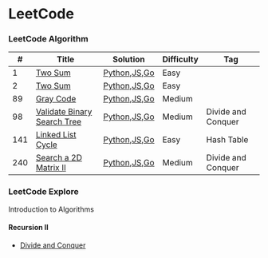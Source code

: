 LeetCode
========

### LeetCode Algorithm


| # | Title | Solution | Difficulty | Tag |
|---| ----- | -------- | ---------- | --- |
|1|[Two Sum](https://leetcode.com/problems/two-sum/) | [Python](./algorithms/python/twoSum/twoSum.py),[JS](./algorithms/javascript/twoSum/twoSum.js),[Go](./algorithms/go/twoSum/twoSum.go)|Easy||
|2|[Two Sum](https://leetcode.com/problems/add-two-numbers/) | [Python](./algorithms/python/addTwoNumbers/addTwoNumbers.py),[JS](./algorithms/javascript/addTwoNumbers/addTwoNumbers.js),[Go](./algorithms/go/addTwoNumbers/addTwoNumbers.go)|Easy||
|89|[Gray Code](https://leetcode.com/problems/gray-code/) | [Python](./algorithms/python/grayCode/grayCode.py),[JS](./algorithms/javascript/grayCode/grayCode.js),[Go](./algorithms/go/grayCode/grayCode.go)|Medium||
|98|[Validate Binary Search Tree](https://leetcode.com/problems/validate-binary-search-tree/) | [Python](./algorithms/python/validate-binary-search-tree/validate-binary-search-tree.py),[JS](./algorithms/javascript/validate-binary-search-tree/validate-binary-search-tree.js),[Go](./algorithms/go/validate-binary-search-tree/validate-binary-search-tree.go)|Medium|Divide and Conquer|
|141|[Linked List Cycle](https://leetcode.com/problems/linked-list-cycle/) | [Python](./algorithms/python/linked-list-cycle/linked-list-cycle.py),[JS](./algorithms/javascript/linked-list-cycle/linked-list-cycle.js),[Go](./algorithms/go/linked-list-cycle/linked-list-cycle.go)|Easy|Hash Table|
|240|[Search a 2D Matrix II](https://leetcode.com/problems/search-a-2d-matrix-ii/) | [Python](./algorithms/python/search-a-2d-matrix-ii/search-a-2d-matrix-ii.py),[JS](./algorithms/javascript/search-a-2d-matrix-ii/search-a-2d-matrix-ii.js),[Go](./algorithms/go/search-a-2d-matrix-ii/search-a-2d-matrix-ii.go)|Medium|Divide and Conquer|


### LeetCode Explore

Introduction to Algorithms

#### Recursion II

* [Divide and Conquer](/explore/recursion-ii/divide-and-conquer/README.md)
